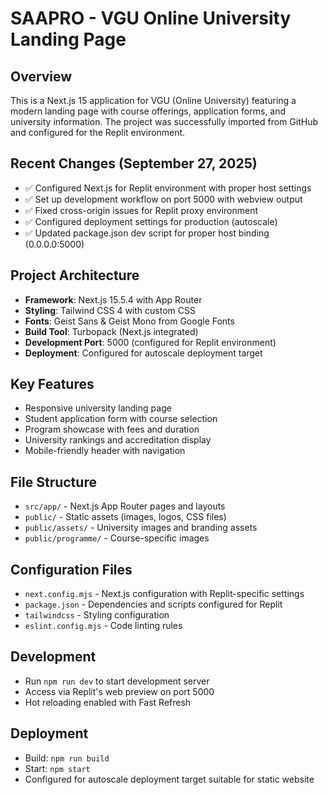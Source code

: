 # SAAPRO - VGU Online University Landing Page

## Overview
This is a Next.js 15 application for VGU (Online University) featuring a modern landing page with course offerings, application forms, and university information. The project was successfully imported from GitHub and configured for the Replit environment.

## Recent Changes (September 27, 2025)
- ✅ Configured Next.js for Replit environment with proper host settings
- ✅ Set up development workflow on port 5000 with webview output
- ✅ Fixed cross-origin issues for Replit proxy environment
- ✅ Configured deployment settings for production (autoscale)
- ✅ Updated package.json dev script for proper host binding (0.0.0.0:5000)

## Project Architecture
- **Framework**: Next.js 15.5.4 with App Router
- **Styling**: Tailwind CSS 4 with custom CSS
- **Fonts**: Geist Sans & Geist Mono from Google Fonts
- **Build Tool**: Turbopack (Next.js integrated)
- **Development Port**: 5000 (configured for Replit environment)
- **Deployment**: Configured for autoscale deployment target

## Key Features
- Responsive university landing page
- Student application form with course selection
- Program showcase with fees and duration
- University rankings and accreditation display
- Mobile-friendly header with navigation

## File Structure
- `src/app/` - Next.js App Router pages and layouts
- `public/` - Static assets (images, logos, CSS files)
- `public/assets/` - University images and branding assets
- `public/programme/` - Course-specific images

## Configuration Files
- `next.config.mjs` - Next.js configuration with Replit-specific settings
- `package.json` - Dependencies and scripts configured for Replit
- `tailwindcss` - Styling configuration
- `eslint.config.mjs` - Code linting rules

## Development
- Run `npm run dev` to start development server
- Access via Replit's web preview on port 5000
- Hot reloading enabled with Fast Refresh

## Deployment
- Build: `npm run build`
- Start: `npm start`
- Configured for autoscale deployment target suitable for static website